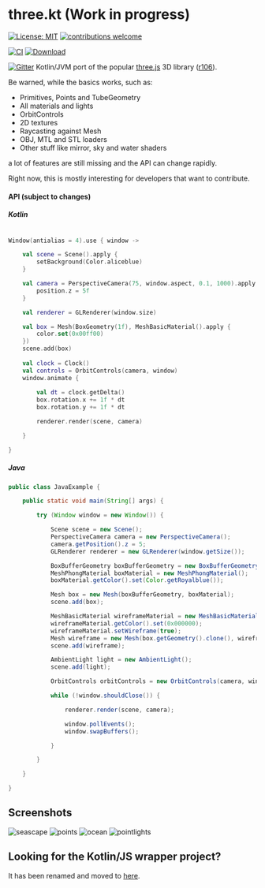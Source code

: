 # three.kt (Work in progress)

[![License: MIT](https://img.shields.io/badge/License-MIT-yellow.svg)](https://opensource.org/licenses/MIT)
[![contributions welcome](https://img.shields.io/badge/contributions-welcome-brightgreen.svg?style=flat)](https://github.com/markaren/three.kt/issues)

[![CI](https://github.com/markaren/three.kt/workflows/Build/badge.svg)](https://github.com/markaren/three.kt/actions)
[![Download](https://api.bintray.com/packages/laht/mvn/threekt/images/download.svg)](https://bintray.com/laht/mvn/threekt/_latestVersion)

[![Gitter](https://badges.gitter.im/markaren/three.kt.svg)](https://gitter.im/markaren/three.kt?utm_source=badge&utm_medium=badge&utm_campaign=pr-badge)
Kotlin/JVM port of the popular [three.js](http://threejs.org) 3D library ([r106](https://github.com/mrdoob/three.js/tree/r106)).

Be warned, while the basics works, such as:
* Primitives, Points and TubeGeometry
* All materials and lights
* OrbitControls
* 2D textures
* Raycasting against Mesh
* OBJ, MTL and STL loaders
* Other stuff like mirror, sky and water shaders
 
a lot of features are still missing and the API can change rapidly.

Right now, this is mostly interesting for developers that want to contribute.


#### API (subject to changes)

##### Kotlin

```kotlin

Window(antialias = 4).use { window ->

    val scene = Scene().apply {
        setBackground(Color.aliceblue)
    }

    val camera = PerspectiveCamera(75, window.aspect, 0.1, 1000).apply {
        position.z = 5f
    }

    val renderer = GLRenderer(window.size)

    val box = Mesh(BoxGeometry(1f), MeshBasicMaterial().apply {
        color.set(0x00ff00)
    })
    scene.add(box)
    
    val clock = Clock()
    val controls = OrbitControls(camera, window)
    window.animate {
     
        val dt = clock.getDelta()
        box.rotation.x += 1f * dt
        box.rotation.y += 1f * dt

        renderer.render(scene, camera)

    }

}
```

##### Java

```java
public class JavaExample {

    public static void main(String[] args) {

        try (Window window = new Window()) {

            Scene scene = new Scene();
            PerspectiveCamera camera = new PerspectiveCamera();
            camera.getPosition().z = 5;
            GLRenderer renderer = new GLRenderer(window.getSize());

            BoxBufferGeometry boxBufferGeometry = new BoxBufferGeometry();
            MeshPhongMaterial boxMaterial = new MeshPhongMaterial();
            boxMaterial.getColor().set(Color.getRoyalblue());

            Mesh box = new Mesh(boxBufferGeometry, boxMaterial);
            scene.add(box);

            MeshBasicMaterial wireframeMaterial = new MeshBasicMaterial();
            wireframeMaterial.getColor().set(0x000000);
            wireframeMaterial.setWireframe(true);
            Mesh wireframe = new Mesh(box.getGeometry().clone(), wireframeMaterial);
            scene.add(wireframe);

            AmbientLight light = new AmbientLight();
            scene.add(light);

            OrbitControls orbitControls = new OrbitControls(camera, window);

            while (!window.shouldClose()) {

                renderer.render(scene, camera);

                window.pollEvents();
                window.swapBuffers();

            }

        }

    }

}

```

## Screenshots

![seascape](https://raw.githubusercontent.com/markaren/three.kt/master/screenshots/seascape.PNG)
![points](https://raw.githubusercontent.com/markaren/three.kt/master/screenshots/points.PNG)
![ocean](https://raw.githubusercontent.com/markaren/three.kt/master/screenshots/ocean.PNG)
![pointlights](https://raw.githubusercontent.com/markaren/three.kt/master/screenshots/pointlights.PNG)

## Looking for the Kotlin/JS wrapper project?
It has been renamed and moved to [here](https://github.com/markaren/three-kt-wrapper).
